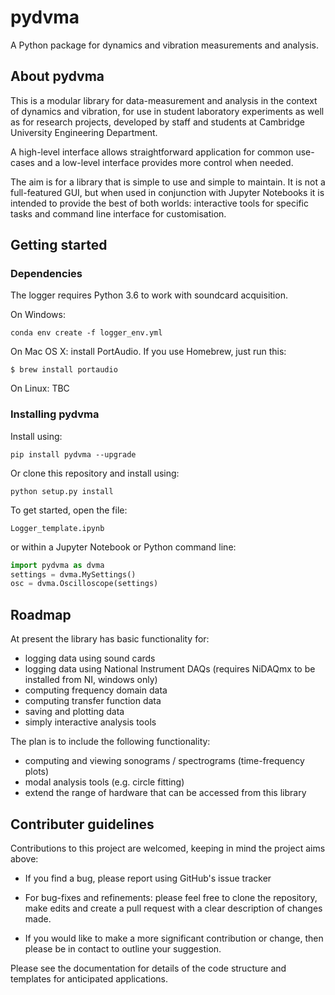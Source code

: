 # pydvma

A Python package for dynamics and vibration measurements and analysis.


## About pydvma

This is a modular library for data-measurement and analysis in the context of dynamics and vibration, for use in student laboratory experiments as well as for research projects, developed by staff and students at Cambridge University Engineering Department.

A high-level interface allows straightforward application for common use-cases and a low-level interface provides more control when needed.

The aim is for a library that is simple to use and simple to maintain. It is not a full-featured GUI, but when used in conjunction with Jupyter Notebooks it is intended to provide the best of both worlds: interactive tools for specific tasks and command line interface for customisation.


## Getting started

### Dependencies

The logger requires Python 3.6 to work with soundcard acquisition.

On Windows:

```
conda env create -f logger_env.yml
```

On Mac OS X: install PortAudio. If you use Homebrew, just run this:
```shell
$ brew install portaudio
```
On Linux: TBC

### Installing pydvma

Install using:
```
pip install pydvma --upgrade
```

Or clone this repository and install using:

```
python setup.py install
```

To get started, open the file:

```
Logger_template.ipynb
```

or within a Jupyter Notebook or Python command line:

```python
import pydvma as dvma
settings = dvma.MySettings()
osc = dvma.Oscilloscope(settings)
```

## Roadmap

At present the library has basic functionality for:

- logging data using sound cards
- logging data using National Instrument DAQs (requires NiDAQmx to be installed from NI, windows only)
- computing frequency domain data
- computing transfer function data
- saving and plotting data
- simply interactive analysis tools

The plan is to include the following functionality:

- computing and viewing sonograms / spectrograms (time-frequency plots)
- modal analysis tools (e.g. circle fitting)
- extend the range of hardware that can be accessed from this library


## Contributer guidelines

Contributions to this project are welcomed, keeping in mind the project aims above:

- If you find a bug, please report using GitHub's issue tracker

- For bug-fixes and refinements: please feel free to clone the repository, make edits and create a pull request with a clear description of changes made.

- If you would like to make a more significant contribution or change, then please be in contact to outline your suggestion.

Please see the documentation for details of the code structure and templates for anticipated applications.
